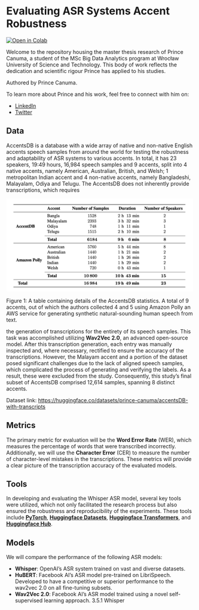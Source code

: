 # Evaluating ASR Systems Accent Robustness
[![Open in Colab](https://colab.research.google.com/assets/colab-badge.svg)](https://colab.research.google.com/github/Blaizzy/evaluating-asr-accent-robustness/blob/main/notebooks/eval.ipynb)

Welcome to the repository housing the master thesis research of Prince Canuma, a student of the MSc Big Data Analytics program at Wrocław University of Science and Technology. This body of work reflects the dedication and scientific rigour Prince has applied to his studies.

Authored by Prince Canuma.

To learn more about Prince and his work, feel free to connect with him on:

* [LinkedIn](https://www.linkedin.com/in/prince-canuma/)
* [Twitter](https://twitter.com/CanumaGdt)
  
## Data
AccentsDB is a database with a wide array of native and non-native English accents speech samples from around the world for testing the robustness and adaptability of ASR systems to various accents. In total, it has 23 speakers, 19:49 hours, 16,984 speech samples and 9 accents, split into 4 native accents, namely American, Australian, British, and Welsh; 1 metropolitan Indian accent and 4 non-native accents, namely Bangladeshi, Malayalam, Odiya and Telugu. The AccentsDB does not inherently provide transcriptions, which requires

<img src="assets/accentsDB_stats.png" width=500>

Figure 1: A table containing details of the AccentsDB statistics. A total of 9 accents, out of which the authors collected 4 and 5 using Amazon Polly an AWS service for generating synthetic natural-sounding human speech from text.

the generation of transcriptions for the entirety of its speech samples. This task was accomplished utilizing **Wav2Vec 2.0**, an advanced open-source model. After this transcription generation, each entry was manually inspected and, where necessary, rectified to ensure the accuracy of the transcriptions.
However, the Malayam accent and a portion of the dataset posed significant challenges due to the lack of aligned speech samples, which complicated the process of generating and verifying the labels. As a result, these were excluded from the study. Consequently, this study’s final subset of AccentsDB comprised 12,614 samples, spanning 8 distinct accents.

Dataset link: https://huggingface.co/datasets/prince-canuma/accentsDB-with-transcripts

## Metrics 
The primary metric for evaluation will be the **Word Error Rate** (WER), which measures the percentage of words that were transcribed incorrectly. Additionally, we will use the **Character Error** (CER) to measure the number of character-level mistakes in the transcriptions. These metrics will provide a clear picture of the transcription accuracy of the evaluated models.

## Tools 
In developing and evaluating the Whisper ASR model, several key tools were utilized, which not only facilitated the research process but also ensured the robustness and reproducibility of the experiments. These tools include **[PyTorch](https://github.com/pytorch/pytorch)**, **[Huggingface Datasets](https://github.com/huggingface/datasets)**, **[Huggingface Transformers](https://github.com/huggingface/transformers)**, and **[Huggingface Hub](https://github.com/huggingface/huggingface_hub)**.

## Models
We will compare the performance of the following ASR models:

* **Whisper**: OpenAI’s ASR system trained on vast and diverse datasets.
* **HuBERT**: Facebook AI’s ASR model pre-trained on LibriSpeech. Developed to have a competitive or superior performance to the wav2vec 2.0 on all fine-tuning subsets.
* **Wav2Vec 2.0**: Facebook AI’s ASR model trained using a novel self-supervised learning approach. 3.5.1 Whisper




